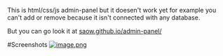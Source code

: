 This is html/css/js admin-panel but it doesen't work yet for example you can't add or remove because it isn't connected with any database.

But you can go look it at [saow.github.io/admin-panel/](https://saow.github.io/admin-panel/)

#Screenshots
[![image.png](https://i.postimg.cc/3wBkBdjJ/image.png)](https://postimg.cc/LqJ4440r)
